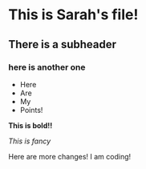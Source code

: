 # This is Sarah's file!
## There is a subheader
### here is another one
- Here
- Are
- My
- Points!

**This is bold!!**

*This is fancy*



Here are more changes!
I am coding!
